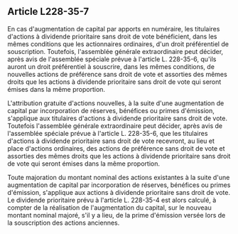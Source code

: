 Article L228-35-7
----
En cas d'augmentation de capital par apports en numéraire, les titulaires
d'actions à dividende prioritaire sans droit de vote bénéficient, dans les mêmes
conditions que les actionnaires ordinaires, d'un droit préférentiel de
souscription. Toutefois, l'assemblée générale extraordinaire peut décider, après
avis de l'assemblée spéciale prévue à l'article L. 228-35-6, qu'ils auront un
droit préférentiel à souscrire, dans les mêmes conditions, de nouvelles actions
de préférence sans droit de vote et assorties des mêmes droits que les actions à
dividende prioritaire sans droit de vote qui seront émises dans la même
proportion.

L'attribution gratuite d'actions nouvelles, à la suite d'une augmentation de
capital par incorporation de réserves, bénéfices ou primes d'émission,
s'applique aux titulaires d'actions à dividende prioritaire sans droit de vote.
Toutefois l'assemblée générale extraordinaire peut décider, après avis de
l'assemblée spéciale prévue à l'article L. 228-35-6, que les titulaires
d'actions à dividende prioritaire sans droit de vote recevront, au lieu et place
d'actions ordinaires, des actions de préférence sans droit de vote et assorties
des mêmes droits que les actions à dividende prioritaire sans droit de vote qui
seront émises dans la même proportion.

Toute majoration du montant nominal des actions existantes à la suite d'une
augmentation de capital par incorporation de réserves, bénéfices ou primes
d'émission, s'applique aux actions à dividende prioritaire sans droit de vote.
Le dividende prioritaire prévu à l'article L. 228-35-4 est alors calculé, à
compter de la réalisation de l'augmentation du capital, sur le nouveau montant
nominal majoré, s'il y a lieu, de la prime d'émission versée lors de la
souscription des actions anciennes.
